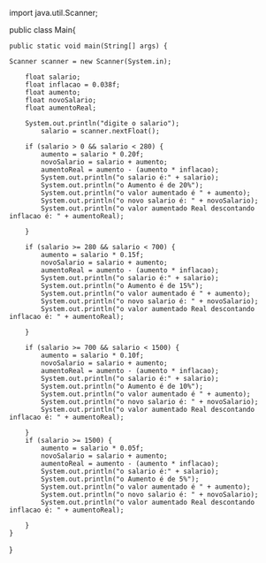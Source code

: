 import java.util.Scanner;

public class Main{ 

	public static void main(String[] args) {
        
	Scanner scanner = new Scanner(System.in);

        float salario;
        float inflacao = 0.038f;
        float aumento; 
        float novoSalario;
        float aumentoReal;
        
        System.out.println("digite o salario");
            salario = scanner.nextFloat();
        
        if (salario > 0 && salario < 280) {
            aumento = salario * 0.20f; 
            novoSalario = salario + aumento;
            aumentoReal = aumento - (aumento * inflacao);
            System.out.println("o salario é:" + salario);
            System.out.println("o Aumento é de 20%");
            System.out.println("o valor aumentado é " + aumento);
            System.out.println("o novo salario é: " + novoSalario);
            System.out.println("o valor aumentado Real descontando inflacao é: " + aumentoReal);
            
        }
        
        if (salario >= 280 && salario < 700) {
            aumento = salario * 0.15f; 
            novoSalario = salario + aumento;
            aumentoReal = aumento - (aumento * inflacao);
            System.out.println("o salario é:" + salario);
            System.out.println("o Aumento é de 15%");
            System.out.println("o valor aumentado é " + aumento);
            System.out.println("o novo salario é: " + novoSalario);
            System.out.println("o valor aumentado Real descontando inflacao é: " + aumentoReal);
            
        }
        
        if (salario >= 700 && salario < 1500) {
            aumento = salario * 0.10f; 
            novoSalario = salario + aumento;
            aumentoReal = aumento - (aumento * inflacao);
            System.out.println("o salario é:" + salario);
            System.out.println("o Aumento é de 10%");
            System.out.println("o valor aumentado é " + aumento);
            System.out.println("o novo salario é: " + novoSalario);
            System.out.println("o valor aumentado Real descontando inflacao é: " + aumentoReal);
            
        }
        if (salario >= 1500) {
            aumento = salario * 0.05f; 
            novoSalario = salario + aumento;
            aumentoReal = aumento - (aumento * inflacao);
            System.out.println("o salario é:" + salario);
            System.out.println("o Aumento é de 5%");
            System.out.println("o valor aumentado é " + aumento);
            System.out.println("o novo salario é: " + novoSalario);
            System.out.println("o valor aumentado Real descontando inflacao é: " + aumentoReal);
            
        }
    }
}
